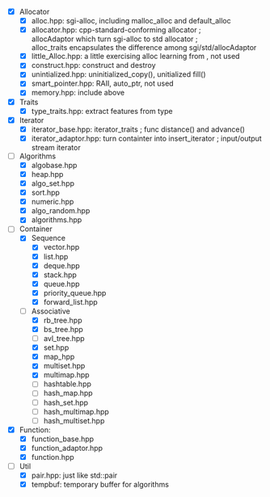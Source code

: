 - [x] Allocator
    - [x] alloc.hpp: sgi-alloc, including malloc_alloc and default_alloc
    - [x] allocator.hpp: cpp-standard-conforming allocator ;  
                         allocAdaptor which turn sgi-alloc to std allocator ;  
                         alloc_traits encapsulates the difference among sgi/std/allocAdaptor
    - [x] little_Alloc.hpp: a little exercising alloc learning from <STL source code analysis>, not used
    - [x] construct.hpp: construct and destroy
    - [x] unintialized.hpp: uninitialized_copy(), unitialized fill()
    - [x] smart_pointer.hpp: RAII, auto_ptr, not used
    - [x] memory.hpp: include above 
  
- [x] Traits
    - [x] type_traits.hpp: extract features from type
  
- [x] Iterator
    - [x] iterator_base.hpp: iterator_traits ; func distance() and advance()
    - [x] iterator_adaptor.hpp: turn containter into insert_iterator ;
          input/output stream iterator

- [ ] Algorithms
    - [x] algobase.hpp
    - [x] heap.hpp
    - [x] algo_set.hpp
    - [x] sort.hpp
    - [x] numeric.hpp 
    - [x] algo_random.hpp 
    - [x] algorithms.hpp 

- [ ] Container
    - [x] Sequence
        - [x] vector.hpp
        - [x] list.hpp
        - [x] deque.hpp
        - [x] stack.hpp
        - [x] queue.hpp
        - [x] priority_queue.hpp
        - [x] forward_list.hpp
    - [ ] Associative
        - [x] rb_tree.hpp
        - [x] bs_tree.hpp
        - [ ] avl_tree.hpp
        - [x] set.hpp
        - [x] map_hpp
        - [x] multiset.hpp
        - [x] multimap.hpp
        - [ ] hashtable.hpp
        - [ ] hash_map.hpp
        - [ ] hash_set.hpp
        - [ ] hash_multimap.hpp
        - [ ] hash_multiset.hpp

- [x] Function:
    - [x] function_base.hpp
    - [x] function_adaptor.hpp
    - [x] function.hpp
  
 - [ ] Util
    - [x] pair.hpp: just like std::pair 
    - [x] tempbuf: temporary buffer for algorithms 
